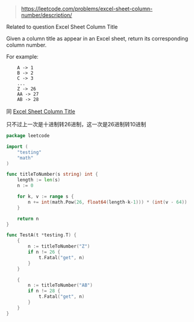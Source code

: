> https://leetcode.com/problems/excel-sheet-column-number/description/


Related to question Excel Sheet Column Title

Given a column title as appear in an Excel sheet, return its corresponding column number.

For example:
```
    A -> 1
    B -> 2
    C -> 3
    ...
    Z -> 26
    AA -> 27
    AB -> 28
```

同 [Excel Sheet Column Title](./168-excel-sheet-column-title.md)

只不过上一次是十进制转26进制，这一次是26进制转10进制


```go
package leetcode

import (
	"testing"
	"math"
)

func titleToNumber(s string) int {
	length := len(s)
	n := 0

	for k, v := range s {
		n += int(math.Pow(26, float64(length-k-1))) * (int(v - 64))
	}

	return n
}

func TestA(t *testing.T) {
	{
		n := titleToNumber("Z")
		if n != 26 {
			t.Fatal("get", n)
		}
	}

	{
		n := titleToNumber("AB")
		if n != 28 {
			t.Fatal("get", n)
		}
	}
}

```